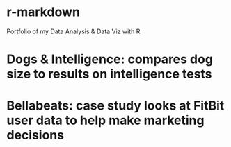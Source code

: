 # r-markdown
Portfolio of my Data Analysis &amp; Data Viz with R


# Dogs & Intelligence: compares dog size to results on intelligence tests

# Bellabeats: case study looks at FitBit user data to help make marketing decisions
